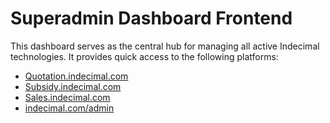 # Superadmin Dashboard Frontend

This dashboard serves as the central hub for managing all active Indecimal technologies. It provides quick access to the following platforms:

- [Quotation.indecimal.com](https://quotation.indecimal.com)
- [Subsidy.indecimal.com](https://subsidy.indecimal.com)
- [Sales.indecimal.com](https://sales.indecimal.com)
- [indecimal.com/admin](https://indecimal.com/admin)